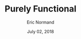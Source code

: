 ---
date: July 02, 2018
title: Purely Functional
author: Eric Normand
link: https://purelyfunctional.tv/
description: Eric Normand provides affordable, top-notch, Clojure & Functional Programming training. If you want to level-up your Clojure game, check his website out and you will see at the top a coupon deal to make the courses more affordable.
image: "purely-functional.png"
tags:
- courses
- clojure

# ================================
# ARTICLE TAGS AVAILABLE
# ================================
# - animation
# - code
# - contribution
# - design-tokens
# - figma
# - leadership
# - patterns
# - process
# - sketch
# ================================
---